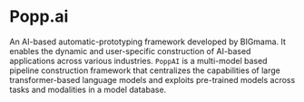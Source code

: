 # Popp.ai

An AI-based automatic-prototyping framework developed by
BIGmama. It enables the dynamic and user-specific construction of AI-based applications across various industries.
`PoppAI` is a multi-model based pipeline construction framework that centralizes the capabilities of large transformer-based language models and exploits pre-trained models across tasks and modalities in a model database.
